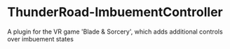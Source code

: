 # ThunderRoad-ImbuementController
A plugin for the VR game 'Blade &amp; Sorcery', which adds additional controls over imbuement states
